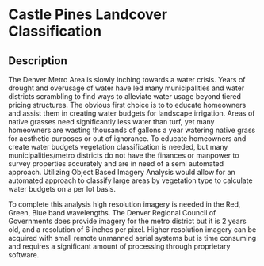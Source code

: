 # Castle Pines Landcover Classification

## Description
The Denver Metro Area is slowly inching towards a water crisis.  Years of drought and overusage of water have led many municipalities and water districts scrambling to find ways to alleviate water usage beyond tiered pricing structures.  The obvious first choice is to to educate homeowners and assist them in creating water budgets for landscape irrigation.  Areas of native grasses need significantly less water than turf, yet many homeowners are wasting thousands of gallons a year watering native grass for aesthetic purposes or out of ignorance.  To educate homeowners and create water budgets vegetation classification is needed, but many municipalities/metro districts do not have the finances
or manpower to survey properties accurately and are in need of a semi automated approach.  Utilizing Object Based Imagery Analysis would allow for an automated approach to classify large areas by vegetation type to calculate water budgets on a per lot basis.  

To complete this analysis high resolution imagery is needed in the Red, Green, Blue band wavelengths.  The Denver Regional Council of Governments does provide imagery for the metro district but it is 2 years old, and a resolution of 6 inches per pixel.  Higher resolution imagery can be acquired with small remote unmanned aerial systems but is time consuming and requires a significant amount of processing through proprietary software.  

